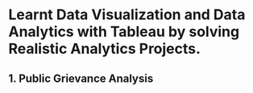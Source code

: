# Learnt Data Visualization and Data Analytics with Tableau by solving Realistic Analytics Projects.

  ## 1. Public Grievance Analysis 
 
